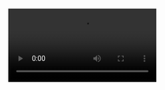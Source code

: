 <video src="https://user-images.githubusercontent.com/15155608/118628259-68f37680-b807-11eb-8f9b-5716edfb8d55.mp4"></video>
